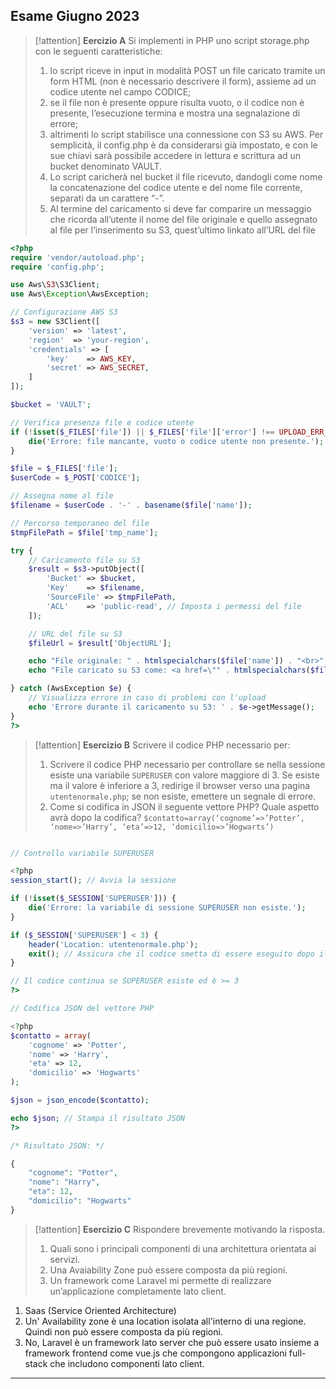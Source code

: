 ## Esame Giugno 2023

> [!attention]  **Eercizio A** 
 > Si implementi in PHP uno script storage.php con le seguenti caratteristiche: 
 > 1. lo script riceve in input in modalità POST un file caricato tramite un form HTML (non è necessario descrivere il form), assieme ad un codice utente nel campo CODICE; 
 > 2. se il file non è presente oppure risulta vuoto, o il codice non è presente, l’esecuzione termina e mostra una segnalazione di errore; 
 > 3. altrimenti lo script stabilisce una connessione con S3 su AWS. Per semplicità, il config.php è da considerarsi già impostato, e con le sue chiavi sarà possibile accedere in lettura e scrittura ad un bucket denominato VAULT. 
 > 4. Lo script caricherà nel bucket il file ricevuto, dandogli come nome la concatenazione del codice utente e del nome file corrente, separati da un carattere “-”. 
 > 5. Al termine del caricamento si deve far comparire un messaggio che ricorda all’utente il nome del file originale e quello assegnato al file per l’inserimento su S3, quest’ultimo linkato all’URL del file
 
```php
<?php
require 'vendor/autoload.php';
require 'config.php';

use Aws\S3\S3Client;
use Aws\Exception\AwsException;

// Configurazione AWS S3
$s3 = new S3Client([
    'version' => 'latest',
    'region'  => 'your-region',
    'credentials' => [
        'key'    => AWS_KEY,
        'secret' => AWS_SECRET,
    ]
]);

$bucket = 'VAULT';

// Verifica presenza file e codice utente
if (!isset($_FILES['file']) || $_FILES['file']['error'] !== UPLOAD_ERR_OK || !isset($_POST['CODICE'])) {
    die('Errore: file mancante, vuoto o codice utente non presente.');
}

$file = $_FILES['file'];
$userCode = $_POST['CODICE'];

// Assegna nome al file
$filename = $userCode . '-' . basename($file['name']);

// Percorso temporaneo del file
$tmpFilePath = $file['tmp_name'];

try {
    // Caricamento file su S3
    $result = $s3->putObject([
        'Bucket' => $bucket,
        'Key'    => $filename,
        'SourceFile' => $tmpFilePath,
        'ACL'    => 'public-read', // Imposta i permessi del file
    ]);

    // URL del file su S3
    $fileUrl = $result['ObjectURL'];

    echo "File originale: " . htmlspecialchars($file['name']) . "<br>";
    echo "File caricato su S3 come: <a href=\"" . htmlspecialchars($fileUrl) . "\">" . htmlspecialchars($filename) . "</a>";

} catch (AwsException $e) {
    // Visualizza errore in caso di problemi con l'upload
    echo 'Errore durante il caricamento su S3: ' . $e->getMessage();
}
?>

```


> [!attention]  **Esercizio B** 
 > Scrivere il codice PHP necessario per: 
 > 1. Scrivere il codice PHP necessario per controllare se nella sessione esiste una variabile `SUPERUSER` con valore maggiore di 3. Se esiste ma il valore è inferiore a 3, redirige il browser verso una pagina `utentenormale.php`; se non esiste, emettere un segnale di errore.
 > 2. Come si codifica in JSON il seguente vettore PHP? Quale aspetto avrà dopo la codifica? `$contatto=array(‘cognome’=>’Potter’, ‘nome=>’Harry’, ‘eta’=>12, ‘domicilio=>’Hogwarts’)`

```php

// Controllo variabile SUPERUSER

<?php
session_start(); // Avvia la sessione

if (!isset($_SESSION['SUPERUSER'])) {
    die('Errore: la variabile di sessione SUPERUSER non esiste.');
}

if ($_SESSION['SUPERUSER'] < 3) {
    header('Location: utentenormale.php');
    exit(); // Assicura che il codice smetta di essere eseguito dopo il reindirizzamento
}

// Il codice continua se SUPERUSER esiste ed è >= 3
?>
```

```php 
// Codifica JSON del vettore PHP

<?php
$contatto = array(
    'cognome' => 'Potter',
    'nome' => 'Harry',
    'eta' => 12,
    'domicilio' => 'Hogwarts'
);

$json = json_encode($contatto);

echo $json; // Stampa il risultato JSON
?>

/* Risultato JSON: */

{
    "cognome": "Potter",
    "nome": "Harry",
    "eta": 12,
    "domicilio": "Hogwarts"
}

```

> [!attention] **Esercizio C**
> Rispondere brevemente motivando la risposta.
> 1. Quali sono i principali componenti di una architettura orientata ai servizi.
> 2. Una Avaiability Zone può essere composta da più regioni.
> 3. Un framework come Laravel mi permette di realizzare un’applicazione completamente lato
> client. 


1. Saas (Service Oriented Architecture) 
2. Un' Availability zone è una location isolata all'interno di una regione. Quindi non può essere composta da più regioni. 
3. No, Laravel è un framework lato server che può essere usato insieme a framework frontend come vue.js che compongono applicazioni full-stack che includono componenti lato client. 

---

